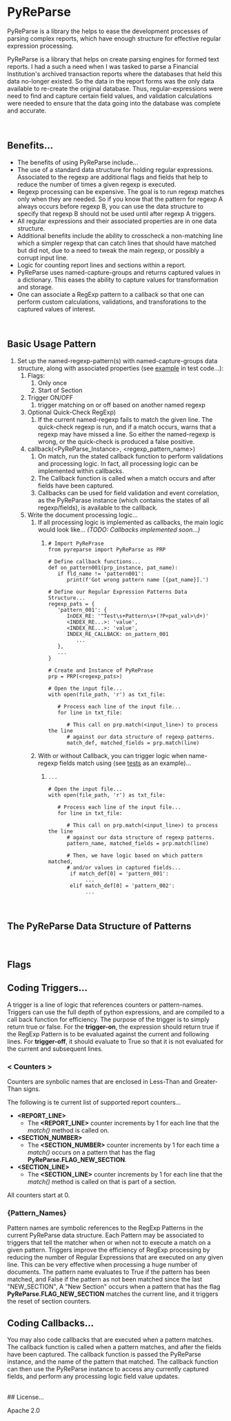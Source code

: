 # PyReParse
PyReParse is a library the helps to ease the development processes of parsing
complex reports, which have enough structure for effective regular expression 
processing.

PyReParse is a library that helps on create parsing engines for formed text reports. I had a such a need when I was tasked to parse a Financial Institution's archived transaction reports where the databases that held this data no-longer existed. So the data in the report forms was the only data available to re-create the original database. Thus, regular-expressions were need to find and capture certain field values, and validation calculations were needed to ensure that the data going into the database was complete and accurate.

<br>

## Benefits...

- The benefits of using PyReParse include...
- The use of a standard data structure for holding regular expressions. 
Associated to the regexp are additional flags and fields that help to reduce the
number of times a given regexp is executed.
- Regexp processing can be expensive. The goal is to run regexp matches only when they 
are needed. So if you know that the pattern for regexp A always occurs before
regexp B, you can use the data structure to specify that regexp B should not
be used until after regexp A triggers.
- All regular expressions and their associated properties are in one data structure.
- Additional benefits include the ability to crosscheck a non-matching line which
a simpler regexp that can catch lines that should have matched but did not,
due to a need to tweak the main regexp, or possibly a corrupt input line.
- Logic for counting report lines and sections within a report.
- PyReParse uses named-capture-groups and returns captured values in a dictionary. This eases the ability to capture values for transformation and storage.
- One can associate a RegExp pattern to a callback so that one can perform custom calculations, validations, and transforations to the captured values of interest.
<br>

## Basic Usage Pattern

1. Set up the named-regexp-pattern(s) with named-capture-groups data structure, along with associated properties (see [example](src/pyreparse/tests/test_pyreparse.py?plain=1#L46) in test code...):
   1. Flags:
      1. Only once
      2. Start of Section
   2. Trigger ON/OFF
      1. trigger matching on or off based on another named regexp
   3. Optional Quick-Check RegExp)
      1. If the current named-regexp fails to match the given line. The quick-check regexp is run, and if a match occurs, warns that a regexp may have missed a line. So either the named-regexp is wrong, or the quick-check is produced a false positive.
   4. callback(<PyReParse_Instance>, <regexp_pattern_name>)
      1. On match, run the stated callback function to perform validations and processing logic. In fact, all processing logic can be implemented within callbacks.
      2. The Callback function is called when a match occurs and after fields have been captured.
      3. Callbacks can be used for field validation and event correlation, as the PyReParase instance (which contains the states of all regexp/fields), is available to the callback.
   5. Write the document processing logic...
      1. If all processing logic is implemented as callbacks, the main logic would look like... <i>(TODO: Callbacks implemented soon...)</i>
         1. ``` 
            # Import PyRePrase
            from pyreparse import PyReParse as PRP
            
            # Define callback functions...
            def on_pattern001(prp_instance, pat_name):
               if fld_name != 'pattern001':
                  print(f'Got wrong pattern name [{pat_name}].')
            
            # Define our Regular Expression Patterns Data Structure...
            regexp_pats = {
               'pattern_001': {
                  InDEX_RE: '^Test\s+Pattern\s+(?P<pat_val>\d+)'
                  <INDEX_RE...>: 'value',
                  <INDEX_RE...>: 'value',
                  INDEX_RE_CALLBACK: on_pattern_001
                     ...
               },
               ...
            }
            
            # Create and Instance of PyRePrase
            prp = PRP(<regexp_pats>)
            
            # Open the input file...
            with open(file_path, 'r') as txt_file:
            
               # Process each line of the input file...
               for line in txt_file:
            
                  # This call on prp.match(<input_line>) to process the line
                  # against our data structure of regexp patterns.
                  match_def, matched_fields = prp.match(line)
            ```
      2. With or without Callback, you can trigger logic when name-regexp fields match using (see [tests](src/pyreparse/tests/test_pyreparse.py?plain=57#L254) as an example)...
         1. ```
            ...
            
            # Open the input file...
            with open(file_path, 'r') as txt_file:
            
               # Process each line of the input file...
               for line in txt_file:
            
                  # This call on prp.match(<input_line>) to process the line
                  # against our data structure of regexp patterns.
                  pattern_name, matched_fields = prp.match(line)
            
                  # Then, we have logic based on which pattern matched,
                  # and/or values in captured fields...
                   if match_def[0] = 'pattern_001':
                        ...         
                   elif match_def[0] = 'pattern_002':
                        ...         
            ```      
<br>

## The PyReParse Data Structure of Patterns
<br>

## Flags

## Coding Triggers...
A trigger is a line of logic that references counters or pattern-names. Triggers can use the full depth of python expressions, and are compiled to a call back function for efficiency. The purpose of the trigger is to simply return true or false. For the **trigger-on**, the expression should return true if the RegExp Pattern is to be evaluated against the current and following lines. For **trigger-off**, it should evaluate to True so that it is not evaluated for the current and subsequent lines. 

### < Counters >
Counters are synbolic names that are enclosed in Less-Than and Greater-Than signs. 

The following is te current list of supported report counters...

 - **<REPORT_LINE>**
   - The **<REPORT_LINE>** counter increments by 1 for each line that the _match()_ method is called on.
 - **<SECTION_NUMBER>**
   - The **<SECTION_NUMBER>** counter increments by 1 for each time a _match()_ occurs on a pattern that has the flag **PyReParse.FLAG_NEW_SECTION**.
 - **<SECTION_LINE>**
   - The **<SECTION_LINE>** counter increments by 1 for each line that the _match()_ method is called on that is part of a section.

All counters start at 0.

### {Pattern_Names}
Pattern names are symbolic references to the RegExp Patterns in the current PyReParse data structure.
Each Pattern may be associated to triggers that tell the matcher when or when not to execute a match on a given pattern. Triggers improve the efficiency of RegExp processing by reducing the number of Regular Expressions that are executed on any given line. This can be very effective when processing a huge number of documents. The pattern name evaluates to True if the pattern has been matched, and False if the pattern as not been matched since the last "NEW_SECTION", A "New Section" occurs when a pattern that has the flag **PyReParse.FLAG_NEW_SECTION** matches the current line, and it triggers the reset of section counters.

## Coding Callbacks...
You may also code callbacks that are executed when a pattern matches. The callback function is called when a pattern matches, and after the fields have been captured. The callback function is passed the PyReParse instance, and the name of the pattern that matched. The callback function can then use the PyReParse instance to access any currently captured fields, and perform any processing logic field value updates.

<br>
## License...

Apache 2.0
